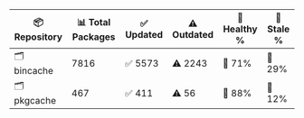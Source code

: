 | 📦 Repository | 📊 Total Packages | ✅ Updated | ⚠️ Outdated | 💚 Healthy % | 🔴 Stale % |
|---------------|-------------------|------------|-------------|-------------|------------|
| 🗂️ bincache | 7816 | ✅ 5573 | ⚠️ 2243 | 💚 71% | 🔴 29% |
| 🗂️ pkgcache | 467 | ✅ 411 | ⚠️ 56 | 💚 88% | 🔴 12% |
